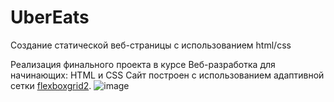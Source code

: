 # UberEats
Создание статической веб-страницы с использованием html/css

Реализация финального проекта в курсе Веб-разработка для начинающих: HTML и CSS
Сайт построен с использованием адаптивной сетки <a href="https://evgenyrodionov.github.io/flexboxgrid2/">flexboxgrid2</a>.
![image](https://user-images.githubusercontent.com/86515880/199188146-b06d9d4b-29fc-4157-9f7b-e041126730fe.png)
